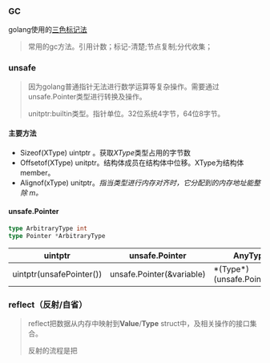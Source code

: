 ### GC

golang使用的[三色标记法](http://legendtkl.com/2017/04/28/golang-gc/)

> 常用的gc方法。引用计数；标记-清楚;节点复制;分代收集；

### unsafe

> 因为golang普通指针无法进行数学运算等复杂操作。需要通过unsafe.Pointer类型进行转换及操作。
>
> unitptr:builtin类型。指针单位。32位系统4字节，64位8字节。

 #### 主要方法

- Sizeof(XType) uintptr 。获取*XType*类型占用的字节数
- Offsetof(XType) unitptr。结构体成员在结构体中位移。XType为结构体member。
- Alignof(xType) unitptr。*指当类型进行内存对齐时，它分配到的内存地址能整除 m。*

#### unsafe.Pointer

```go
type ArbitraryType int
type Pointer *ArbitraryType 
```

|   uintptr   | unsafe.Pointer    | AnyType |
| ---- | ---- | ---- |
| uintptr(unsafePointer()) | unsafe.Pointer(&variable) |\*(Type\*)(unsafe.Pointer(&i))|

### reflect（反射/自省）

> reflect把数据从内存中映射到**Value**/**Type** struct中，及相关操作的接口集合。
>
> 反射的流程是把
